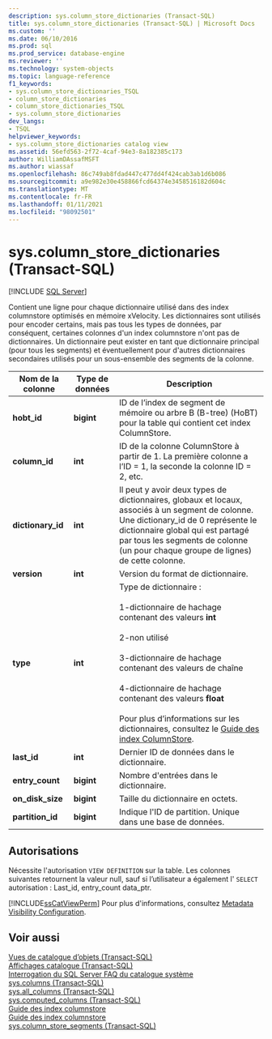 ```yaml
---
description: sys.column_store_dictionaries (Transact-SQL)
title: sys.column_store_dictionaries (Transact-SQL) | Microsoft Docs
ms.custom: ''
ms.date: 06/10/2016
ms.prod: sql
ms.prod_service: database-engine
ms.reviewer: ''
ms.technology: system-objects
ms.topic: language-reference
f1_keywords:
- sys.column_store_dictionaries_TSQL
- column_store_dictionaries
- column_store_dictionaries_TSQL
- sys.column_store_dictionaries
dev_langs:
- TSQL
helpviewer_keywords:
- sys.column_store_dictionaries catalog view
ms.assetid: 56efd563-2f72-4caf-94e3-8a182385c173
author: WilliamDAssafMSFT
ms.author: wiassaf
ms.openlocfilehash: 86c749ab8fdad447c477dd4f424cab3ab1d6b086
ms.sourcegitcommit: a9e982e30e458866fcd64374e3458516182d604c
ms.translationtype: MT
ms.contentlocale: fr-FR
ms.lasthandoff: 01/11/2021
ms.locfileid: "98092501"
---
```

# <a name="syscolumn_store_dictionaries-transact-sql"></a>sys.column_store_dictionaries (Transact-SQL)
[!INCLUDE [SQL Server](../../includes/applies-to-version/sqlserver.md)]

  Contient une ligne pour chaque dictionnaire utilisé dans des index columnstore optimisés en mémoire xVelocity. Les dictionnaires sont utilisés pour encoder certains, mais pas tous les types de données, par conséquent, certaines colonnes d'un index columnstore n'ont pas de dictionnaires. Un dictionnaire peut exister en tant que dictionnaire principal (pour tous les segments) et éventuellement pour d'autres dictionnaires secondaires utilisés pour un sous-ensemble des segments de la colonne.  
  
|Nom de la colonne|Type de données|Description|  
|-----------------|---------------|-----------------|  
|**hobt_id**|**bigint**|ID de l’index de segment de mémoire ou arbre B (B-tree) (HoBT) pour la table qui contient cet index ColumnStore.|  
|**column_id**|**int**|ID de la colonne ColumnStore à partir de 1. La première colonne a l’ID = 1, la seconde la colonne ID = 2, etc.|  
|**dictionary_id**|**int**|Il peut y avoir deux types de dictionnaires, globaux et locaux, associés à un segment de colonne. Une dictionary_id de 0 représente le dictionnaire global qui est partagé par tous les segments de colonne (un pour chaque groupe de lignes) de cette colonne.|  
|**version**|**int**|Version du format de dictionnaire.|  
|**type**|**int**|Type de dictionnaire :<br /><br /> 1-dictionnaire de hachage contenant des valeurs **int**<br /><br /> 2-non utilisé<br /><br /> 3-dictionnaire de hachage contenant des valeurs de chaîne<br /><br /> 4-dictionnaire de hachage contenant des valeurs **float**<br /><br /> Pour plus d’informations sur les dictionnaires, consultez le [Guide des index ColumnStore](~/relational-databases/indexes/columnstore-indexes-overview.md).|  
|**last_id**|**int**|Dernier ID de données dans le dictionnaire.|  
|**entry_count**|**bigint**|Nombre d'entrées dans le dictionnaire.|  
|**on_disk_size**|**bigint**|Taille du dictionnaire en octets.|  
|**partition_id**|**bigint**|Indique l'ID de partition. Unique dans une base de données.|  
  
## <a name="permissions"></a>Autorisations  
Nécessite l'autorisation `VIEW DEFINITION` sur la table. Les colonnes suivantes retournent la valeur null, sauf si l’utilisateur a également l' `SELECT` autorisation : Last_id, entry_count data_ptr.  
  
 [!INCLUDE[ssCatViewPerm](../../includes/sscatviewperm-md.md)] Pour plus d'informations, consultez [Metadata Visibility Configuration](../../relational-databases/security/metadata-visibility-configuration.md).  
  
## <a name="see-also"></a>Voir aussi  
 [Vues de catalogue d’objets &#40;Transact-SQL&#41;](../../relational-databases/system-catalog-views/object-catalog-views-transact-sql.md)   
 [Affichages catalogue &#40;Transact-SQL&#41;](../../relational-databases/system-catalog-views/catalog-views-transact-sql.md)   
 [Interrogation du SQL Server FAQ du catalogue système](../../relational-databases/system-catalog-views/querying-the-sql-server-system-catalog-faq.md)   
 [sys.columns &#40;Transact-SQL&#41;](../../relational-databases/system-catalog-views/sys-columns-transact-sql.md)   
 [sys.all_columns &#40;Transact-SQL&#41;](../../relational-databases/system-catalog-views/sys-all-columns-transact-sql.md)   
 [sys.computed_columns &#40;Transact-SQL&#41;](../../relational-databases/system-catalog-views/sys-computed-columns-transact-sql.md)   
 [Guide des index columnstore](~/relational-databases/indexes/columnstore-indexes-overview.md)   
 [Guide des index columnstore](~/relational-databases/indexes/columnstore-indexes-overview.md)   
 [sys.column_store_segments &#40;Transact-SQL&#41;](../../relational-databases/system-catalog-views/sys-column-store-segments-transact-sql.md)  
  
  

